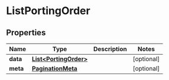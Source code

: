 

# ListPortingOrder


## Properties

Name | Type | Description | Notes
------------ | ------------- | ------------- | -------------
**data** | [**List&lt;PortingOrder&gt;**](PortingOrder.md) |  |  [optional]
**meta** | [**PaginationMeta**](PaginationMeta.md) |  |  [optional]



